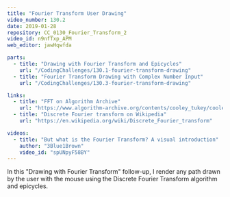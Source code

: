 ```yaml
---
title: "Fourier Transform User Drawing"
video_number: 130.2
date: 2019-01-28
repository: CC_0130_Fourier_Transform_2
video_id: n9nfTxp_APM
web_editor: jawHqwfda

parts:
  - title: "Drawing with Fourier Transform and Epicycles"
    url: "/CodingChallenges/130.1-fourier-transform-drawing"
  - title: "Fourier Transform Drawing with Complex Number Input"
    url: "/CodingChallenges/130.3-fourier-transform-drawing"

links:
  - title: "FFT on Algorithm Archive"
    url: "https://www.algorithm-archive.org/contents/cooley_tukey/cooley_tukey.html"
  - title: "Discrete Fourier transform on Wikipedia"
    url: "https://en.wikipedia.org/wiki/Discrete_Fourier_transform"

videos:
  - title: "But what is the Fourier Transform? A visual introduction"
    author: "3Blue1Brown"
    video_id: "spUNpyF58BY"
---
```


In this "Drawing with Fourier Transform" follow-up, I render any path drawn by the user with the mouse using the Discrete Fourier Transform algorithm and epicycles.